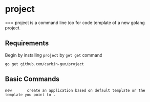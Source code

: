 # project
===
project is a command line too for code template of a new golang project.

## Requirements

Begin by installing `project` by `get get` command

```
go get github.com/carbin-gun/project
```
## Basic Commands

```
new       create an application based on default template or the template you point to .

```
